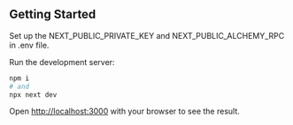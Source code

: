 
## Getting Started
 Set up the NEXT_PUBLIC_PRIVATE_KEY and NEXT_PUBLIC_ALCHEMY_RPC in .env file.
 
Run the development server:

```bash
npm i
# and
npx next dev
```

Open [http://localhost:3000](http://localhost:3000) with your browser to see the result.

